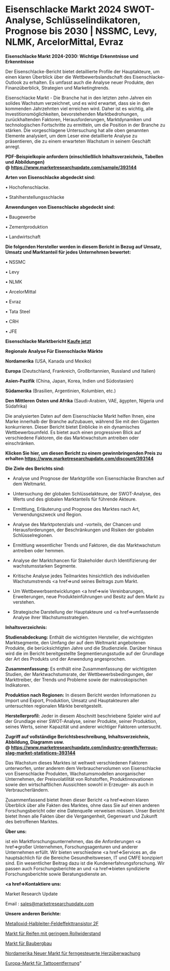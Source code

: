 # Eisenschlacke Markt 2024 SWOT-Analyse, Schlüsselindikatoren, Prognose bis 2030 | NSSMC, Levy, NLMK, ArcelorMittal, Evraz

<strong>Eisenschlacke Markt 2024-2030: Wichtige Erkenntnisse und Erkenntnisse</strong>

Der Eisenschlacke-Bericht bietet detaillierte Profile der Hauptakteure, um einen klaren Überblick über die Wettbewerbslandschaft des Eisenschlacke-Outlook zu erhalten. Es umfasst auch die Analyse neuer Produkte, den Finanzüberblick, Strategien und Marketingtrends.

Eisenschlacke Markt - Die Branche hat in den letzten zehn Jahren ein solides Wachstum verzeichnet, und es wird erwartet, dass sie in den kommenden Jahrzehnten viel erreichen wird. Daher ist es wichtig, alle Investitionsmöglichkeiten, bevorstehenden Marktbedrohungen, zurückhaltenden Faktoren, Herausforderungen, Marktdynamiken und technologischen Fortschritte zu ermitteln, um die Position in der Branche zu stärken. Die vorgeschlagene Untersuchung hat alle oben genannten Elemente analysiert, um dem Leser eine detaillierte Analyse zu präsentieren, die zu einem erwarteten Wachstum in seinem Geschäft anregt.

<strong><b>PDF-Beispielkopie anfordern (einschließlich Inhaltsverzeichnis, Tabellen und Abbildungen) @ </b></strong><strong><a href=https://www.marketresearchupdate.com/sample/393144><strong>https://www.marketresearchupdate.com/sample/393144</u></a></strong></strong>

<strong>Arten von Eisenschlacke abgedeckt sind:</strong>

• Hochofenschlacke.

• Stahlherstellungsschlacke

<strong>Anwendungen von Eisenschlacke abgedeckt sind:</strong>

• Baugewerbe

• Zementproduktion

• Landwirtschaft

<strong>Die folgenden Hersteller werden in diesem Bericht in Bezug auf Umsatz, Umsatz und Marktanteil für jedes Unternehmen bewertet:</strong>

• NSSMC

• Levy

• NLMK

• ArcelorMittal

• Evraz

• Tata Steel

• CRH

• JFE

<strong>Eisenschlacke Marktbericht <a href=https://www.marketresearchupdate.com/buynow/393144>Kaufe jetzt</a></strong>

<strong>Regionale Analyse Für Eisenschlacke Märkte</strong>

<strong>Nordamerika</strong> (USA, Kanada und Mexiko)

<strong>Europa</strong> (Deutschland, Frankreich, Großbritannien, Russland und Italien)

<strong>Asien-Pazifik</strong> (China, Japan, Korea, Indien und Südostasien)

<strong>Südamerika</strong> (Brasilien, Argentinien, Kolumbien, etc.)

<strong>Den Mittleren</strong> <strong>Osten und Afrika</strong> (Saudi-Arabien, VAE, ägypten, Nigeria und Südafrika)

Die analysierten Daten auf dem Eisenschlacke Markt helfen Ihnen, eine Marke innerhalb der Branche aufzubauen, während Sie mit den Giganten konkurrieren. Dieser Bericht bietet Einblicke in ein dynamisches Wettbewerbsumfeld. Es bietet auch einen progressiven Blick auf verschiedene Faktoren, die das Marktwachstum antreiben oder einschränken.

<strong>Klicken Sie hier, um diesen Bericht zu einem gewinnbringenden Preis zu erhalten
</strong><strong><a href=https://www.marketresearchupdate.com/discount/393144>https://www.marketresearchupdate.com/discount/393144</b></u></strong></a>

<strong>Die Ziele des Berichts sind:</strong>

- Analyse und Prognose der Marktgröße von Eisenschlacke Branchen auf dem Weltmarkt.

- Untersuchung der globalen Schlüsselakteure, der SWOT-Analyse, des Werts und des globalen Marktanteils für führende Akteure.

- Ermittlung, Erläuterung und Prognose des Marktes nach Art, Verwendungszweck und Region.

- Analyse des Marktpotenzials und -vorteils, der Chancen und Herausforderungen, der Beschränkungen und Risiken der globalen Schlüsselregionen.

- Ermittlung wesentlicher Trends und Faktoren, die das Marktwachstum antreiben oder hemmen.

- Analyse der Marktchancen für Stakeholder durch Identifizierung der wachstumsstarken Segmente.

- Kritische Analyse jedes Teilmarktes hinsichtlich des individuellen Wachstumstrends <a href=>und</a> seines Beitrags zum Markt.

- Um Wettbewerbsentwicklungen <a href=>wie</a> Vereinbarungen, Erweiterungen, neue Produkteinführungen und Besitz auf dem Markt zu verstehen.

- Strategische Darstellung der Hauptakteure und <a href=>umfas</a>sende Analyse ihrer Wachstumsstrategien.

<strong>Inhaltsverzeichnis:</strong>

<strong>Studienabdeckung:</strong> Enthält die wichtigsten Hersteller, die wichtigsten Marktsegmente, den Umfang der auf dem Weltmarkt angebotenen Produkte, die berücksichtigten Jahre und die Studienziele. Darüber hinaus wird die im Bericht bereitgestellte Segmentierungsstudie auf der Grundlage der Art des Produkts und der Anwendung angesprochen.

<strong>Zusammenfassung:</strong> Es enthält eine Zusammenfassung der wichtigsten Studien, der Marktwachstumsrate, der Wettbewerbsbedingungen, der Markttreiber, der Trends und Probleme sowie der makroskopischen Indikatoren.

<strong>Produktion nach Regionen:</strong> In diesem Bericht werden Informationen zu Import und Export, Produktion, Umsatz und Hauptakteuren aller untersuchten regionalen Märkte bereitgestellt.

<strong>Herstellerprofil:</strong> Jeder in diesem Abschnitt beschriebene Spieler wird auf der Grundlage einer SWOT-Analyse, seiner Produkte, seiner Produktion, seines Werts, seiner Kapazität und anderer wichtiger Faktoren untersucht.

<strong><b>Zugriff auf vollständige Berichtsbeschreibung, Inhaltsverzeichnis, Abbildung, Diagramm usw. @ </b></strong><strong><a href=https://www.marketresearchupdate.com/industry-growth/ferrous-slag-market-statistices-393144>https://www.marketresearchupdate.com/industry-growth/ferrous-slag-market-statistices-393144</a></strong>

Das Wachstum dieses Marktes ist weltweit verschiedenen Faktoren unterworfen, unter anderem dem Verbrauchervolumen von Eisenschlacke von Eisenschlacke Produkten, Wachstumsmodellen anorganischer Unternehmen, der Preisvolatilität von Rohstoffen, Produktinnovationen sowie den wirtschaftlichen Aussichten sowohl in Erzeuger- als auch in Verbraucherländern.

Zusammenfassend bietet Ihnen dieser Bericht <a href=>einen</a> klaren Überblick über alle Fakten des Marktes, ohne dass Sie auf einen anderen Forschungsbericht oder eine Datenquelle verweisen müssen. Unser Bericht bietet Ihnen alle Fakten über die Vergangenheit, Gegenwart und Zukunft des betroffenen Marktes.

<strong>Über uns:</strong>

 ist ein Marktforschungsunternehmen, das die Anforderungen <a href=>großer</a> Unternehmen, Forschungsagenturen und anderer Unternehmen erfüllt. Wir bieten verschiedene <a href=>Services</a> an, die hauptsächlich für die Bereiche Gesundheitswesen, IT und CMFE konzipiert sind. Ein wesentlicher Beitrag dazu ist die Kundenerfahrungsforschung. Wir passen auch Forschungsberichte an und <a href=>bieten</a> syndizierte Forschungsberichte sowie Beratungsdienste an.

<strong><a href=>Kontaktiere uns:</a></strong>

Market Research Update

Email : sales@marketresearchupdate.com

<strong>Unsere anderen Berichte:</strong>

<a href=https://www.linkedin.com/pulse/metal-oxide-semiconductor-field-effect-transistor-2f>Metalloxid-Halbleiter-Feldeffekttransistor 2F</a>

<a href=https://www.linkedin.com/pulse/low-rolling-resistance-tire-market-sizing-up>Markt für Reifen mit geringem Rollwiderstand</a>

<a href=https://www.linkedin.com/pulse/construction-mining-market-2023-remarking-enormous>Markt für Baubergbau</a>

<a href=https://www.linkedin.com/pulse/north-america-new-remote-cardiac-monitoring-market>Nordamerika Neuer Markt für ferngesteuerte Herzüberwachung</a>

<a href=https://www.linkedin.com/pulse/europe-tattoo-removal-market-upcoming-k6s6f/>Europa-Markt für Tattooentfernung</a>"
